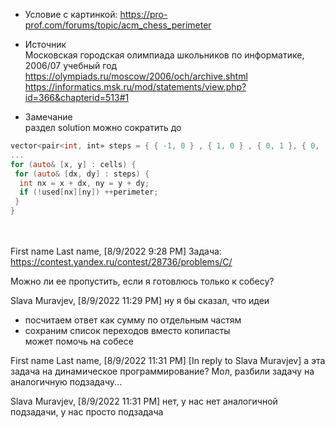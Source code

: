 - Условие с картинкой: https://pro-prof.com/forums/topic/acm_chess_perimeter

- Источник  
Московская городская олимпиада школьников по информатике, 2006/07 учебный год  
https://olympiads.ru/moscow/2006/och/archive.shtml  
https://informatics.msk.ru/mod/statements/view.php?id=366&chapterid=513#1  


- Замечание  
раздел solution можно сократить до
```objectivec
vector<pair<int, int» steps = { { -1, 0 } , { 1, 0 } , { 0, 1 }, { 0, - 1 }
...
for (auto& [x, y] : cells) {
 for (auto& [dx, dy] : steps) {
  int nx = x + dx, ny = y + dy;
  if (!used[nx][ny]) ++perimeter;
 }
}
```



\
\
First name Last name, [8/9/2022 9:28 PM]
Задача: https://contest.yandex.ru/contest/28736/problems/C/

Можно ли ее пропустить, если я готовлюсь только к собесу?

Slava Muravjev, [8/9/2022 11:29 PM]
ну я бы сказал, что идеи  
- посчитаем ответ как сумму по отдельным частям  
- сохраним список переходов вместо копипасты   
может помочь на собесе



First name Last name, [8/9/2022 11:31 PM]
[In reply to Slava Muravjev]
а эта задача на динамическое программирование? Мол, разбили задачу на аналогичную подзадачу...

Slava Muravjev, [8/9/2022 11:31 PM]
нет, у нас нет аналогичной подзадачи, у нас просто подзадача
